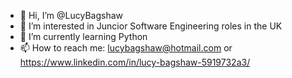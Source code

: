 - 👋 Hi, I’m @LucyBagshaw
- 👀 I’m interested in Juncior Software Engineering roles in the UK
- 🌱 I’m currently learning Python
- 📫 How to reach me: lucybagshaw@hotmail.com or https://www.linkedin.com/in/lucy-bagshaw-5919732a3/
